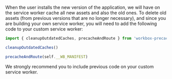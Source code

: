 When the user installs the new version of the application, we will have on the service worker cache all new assets and
also the old ones. To delete old assets (from previous versions that are no longer necessary), and since you are 
building your own service worker, you will need to add the following code to your custom service worker:

```js
import { cleanupOutdatedCaches, precacheAndRoute } from 'workbox-precaching'

cleanupOutdatedCaches()

precacheAndRoute(self.__WB_MANIFEST)
```

We strongly recommend you to include previous code on your custom service worker.
